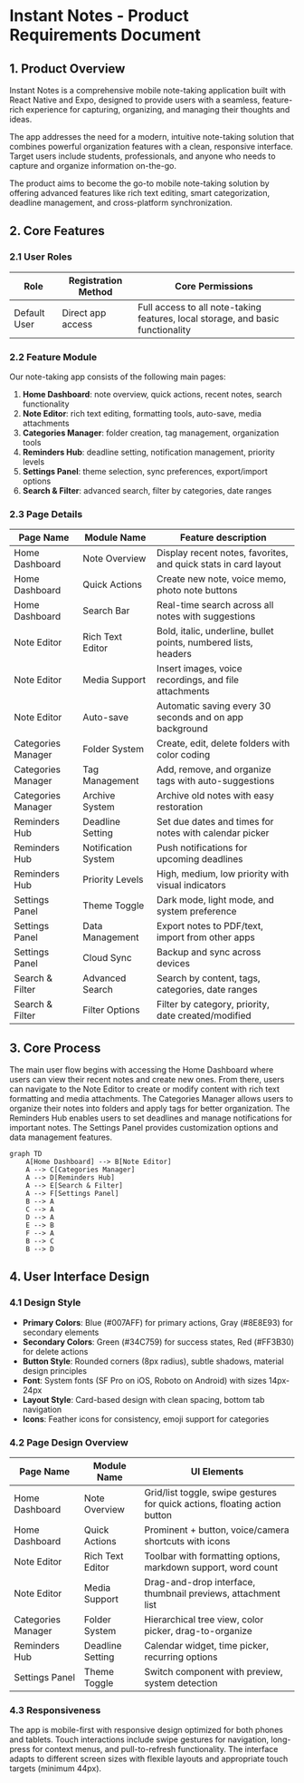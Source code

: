 # Instant Notes - Product Requirements Document

## 1. Product Overview
Instant Notes is a comprehensive mobile note-taking application built with React Native and Expo, designed to provide users with a seamless, feature-rich experience for capturing, organizing, and managing their thoughts and ideas.

The app addresses the need for a modern, intuitive note-taking solution that combines powerful organization features with a clean, responsive interface. Target users include students, professionals, and anyone who needs to capture and organize information on-the-go.

The product aims to become the go-to mobile note-taking solution by offering advanced features like rich text editing, smart categorization, deadline management, and cross-platform synchronization.

## 2. Core Features

### 2.1 User Roles
| Role | Registration Method | Core Permissions |
|------|---------------------|------------------|
| Default User | Direct app access | Full access to all note-taking features, local storage, and basic functionality |

### 2.2 Feature Module
Our note-taking app consists of the following main pages:
1. **Home Dashboard**: note overview, quick actions, recent notes, search functionality
2. **Note Editor**: rich text editing, formatting tools, auto-save, media attachments
3. **Categories Manager**: folder creation, tag management, organization tools
4. **Reminders Hub**: deadline setting, notification management, priority levels
5. **Settings Panel**: theme selection, sync preferences, export/import options
6. **Search & Filter**: advanced search, filter by categories, date ranges

### 2.3 Page Details
| Page Name | Module Name | Feature description |
|-----------|-------------|---------------------|
| Home Dashboard | Note Overview | Display recent notes, favorites, and quick stats in card layout |
| Home Dashboard | Quick Actions | Create new note, voice memo, photo note buttons |
| Home Dashboard | Search Bar | Real-time search across all notes with suggestions |
| Note Editor | Rich Text Editor | Bold, italic, underline, bullet points, numbered lists, headers |
| Note Editor | Media Support | Insert images, voice recordings, and file attachments |
| Note Editor | Auto-save | Automatic saving every 30 seconds and on app background |
| Categories Manager | Folder System | Create, edit, delete folders with color coding |
| Categories Manager | Tag Management | Add, remove, and organize tags with auto-suggestions |
| Categories Manager | Archive System | Archive old notes with easy restoration |
| Reminders Hub | Deadline Setting | Set due dates and times for notes with calendar picker |
| Reminders Hub | Notification System | Push notifications for upcoming deadlines |
| Reminders Hub | Priority Levels | High, medium, low priority with visual indicators |
| Settings Panel | Theme Toggle | Dark mode, light mode, and system preference |
| Settings Panel | Data Management | Export notes to PDF/text, import from other apps |
| Settings Panel | Cloud Sync | Backup and sync across devices |
| Search & Filter | Advanced Search | Search by content, tags, categories, date ranges |
| Search & Filter | Filter Options | Filter by category, priority, date created/modified |

## 3. Core Process
The main user flow begins with accessing the Home Dashboard where users can view their recent notes and create new ones. From there, users can navigate to the Note Editor to create or modify content with rich text formatting and media attachments. The Categories Manager allows users to organize their notes into folders and apply tags for better organization. The Reminders Hub enables users to set deadlines and manage notifications for important notes. The Settings Panel provides customization options and data management features.

```mermaid
graph TD
    A[Home Dashboard] --> B[Note Editor]
    A --> C[Categories Manager]
    A --> D[Reminders Hub]
    A --> E[Search & Filter]
    A --> F[Settings Panel]
    B --> A
    C --> A
    D --> A
    E --> B
    F --> A
    B --> C
    B --> D
```

## 4. User Interface Design
### 4.1 Design Style
- **Primary Colors**: Blue (#007AFF) for primary actions, Gray (#8E8E93) for secondary elements
- **Secondary Colors**: Green (#34C759) for success states, Red (#FF3B30) for delete actions
- **Button Style**: Rounded corners (8px radius), subtle shadows, material design principles
- **Font**: System fonts (SF Pro on iOS, Roboto on Android) with sizes 14px-24px
- **Layout Style**: Card-based design with clean spacing, bottom tab navigation
- **Icons**: Feather icons for consistency, emoji support for categories

### 4.2 Page Design Overview
| Page Name | Module Name | UI Elements |
|-----------|-------------|-------------|
| Home Dashboard | Note Overview | Grid/list toggle, swipe gestures for quick actions, floating action button |
| Home Dashboard | Quick Actions | Prominent + button, voice/camera shortcuts with icons |
| Note Editor | Rich Text Editor | Toolbar with formatting options, markdown support, word count |
| Note Editor | Media Support | Drag-and-drop interface, thumbnail previews, attachment list |
| Categories Manager | Folder System | Hierarchical tree view, color picker, drag-to-organize |
| Reminders Hub | Deadline Setting | Calendar widget, time picker, recurring options |
| Settings Panel | Theme Toggle | Switch component with preview, system detection |

### 4.3 Responsiveness
The app is mobile-first with responsive design optimized for both phones and tablets. Touch interactions include swipe gestures for navigation, long-press for context menus, and pull-to-refresh functionality. The interface adapts to different screen sizes with flexible layouts and appropriate touch targets (minimum 44px).